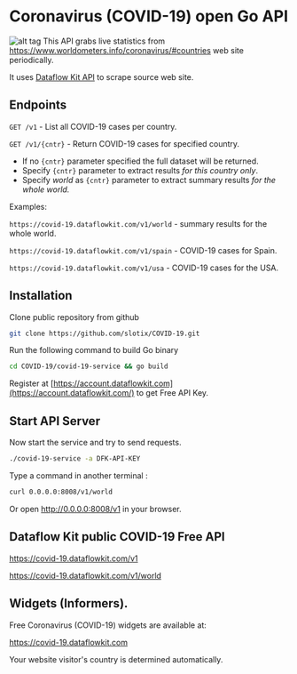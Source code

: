 # Coronavirus (COVID-19) open Go API

![alt tag](https://github.com/slotix/COVID-19/raw/master/img/COVID-19.png)
This API grabs live statistics from  https://www.worldometers.info/coronavirus/#countries web site periodically. 

It uses [Dataflow Kit API](https://dataflowkit.com) to scrape source web site. 


## Endpoints

`GET /v1` - List all COVID-19 cases per country.

`GET /v1/{cntr}` - Return COVID-19 cases for specified country. 

- If no `{cntr}` parameter specified the full dataset will be returned.
- Specify `{cntr}` parameter to extract results *for this country only*.
- Specify *world* as `{cntr}` parameter to extract summary results *for the whole world.*

Examples:

`https://covid-19.dataflowkit.com/v1/world` - summary results for the whole world.

`https://covid-19.dataflowkit.com/v1/spain` -  COVID-19 cases for Spain.

`https://covid-19.dataflowkit.com/v1/usa` -  COVID-19 cases for the USA.


## Installation

Clone public repository from github

```bash
git clone https://github.com/slotix/COVID-19.git
```

Run the following command to build Go binary

```bash
cd COVID-19/covid-19-service && go build
```

Register at [https://account.dataflowkit.com](https://account.dataflowkit.com/) to get Free API Key. 

## Start API Server

Now start the service and try to send requests.

```bash
./covid-19-service -a DFK-API-KEY
```

Type a command in another terminal :

```bash
curl 0.0.0.0:8008/v1/world
```

Or open  http://0.0.0.0:8008/v1 in your browser. 

## Dataflow Kit public COVID-19 Free API

https://covid-19.dataflowkit.com/v1

https://covid-19.dataflowkit.com/v1/world


## Widgets (Informers).

Free Coronavirus (COVID-19) widgets are available at: 

https://covid-19.dataflowkit.com

Your website visitor's country is determined automatically.


